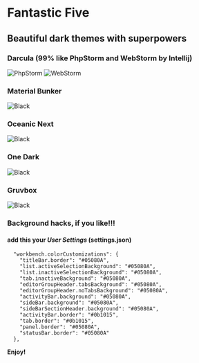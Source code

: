 # Fantastic Five


## Beautiful dark themes with superpowers


### Darcula (99% like **PhpStorm** and **WebStorm** by Intellij)
![PhpStorm](https://raw.githubusercontent.com/sldobri/daily/master/images/darcula-phpstorm.png)
![WebStorm](https://raw.githubusercontent.com/sldobri/daily/master/images/darcula-webstorm.png)

### Material Bunker
![Black](https://raw.githubusercontent.com/sldobri/daily/master/images/Material.png)

### Oceanic Next
![Black](https://raw.githubusercontent.com/sldobri/daily/master/images/OceanicNext.png)

### One Dark
![Black](https://raw.githubusercontent.com/sldobri/daily/master/images/OneDark.png)

### Gruvbox
![Black](https://raw.githubusercontent.com/sldobri/daily/master/images/gruvbox.png)



### Background hacks, if you like!!!

#### add this your ***User Settings*** (settings.json)
```
  "workbench.colorCustomizations": {
    "titleBar.border": "#05080A",
    "list.activeSelectionBackground": "#05080A",
    "list.inactiveSelectionBackground": "#05080A",
    "tab.inactiveBackground": "#05080A",
    "editorGroupHeader.tabsBackground": "#05080A",
    "editorGroupHeader.noTabsBackground": "#05080A",
    "activityBar.background": "#05080A",
    "sideBar.background": "#05080A",
    "sideBarSectionHeader.background": "#05080A",
    "activityBar.border": "#0b1015",
    "tab.border": "#0b1015",
    "panel.border": "#05080A",
    "statusBar.border": "#05080A"
  },
  ```



**Enjoy!**
